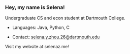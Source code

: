 ### Hey, my name is Selena!
 
Undergraduate CS and econ student at Dartmouth College.

- Languages: Java, Python, C

- Contact: selena.y.zhou.26@dartmouth.edu

Visit my website at selenaz.me!
